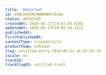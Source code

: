 ```yaml
---
title: 'Untitled'
id: 55BCmFpYMcNWWOWHV7QJOo
status: ARCHIVED
createdAt: 2019-05-21T19:01:54.619Z
updatedAt: 2020-02-13T19:05:59.211Z
publishedAt: 
firstPublishedAt: 
contentType: trackArticle
productTeam: unknown
slug: untitled-entry-2019-05-21-at-07-01-54
locale: es
trackId: 
trackSlugES: untitled-track
---
```



